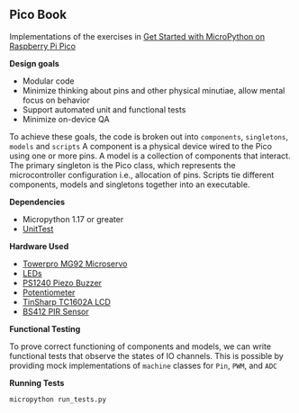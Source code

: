 ## Pico Book ##

Implementations of the exercises in [Get Started with MicroPython on Raspberry Pi Pico](https://www.adafruit.com/product/4898)

**Design goals**

* Modular code
* Minimize thinking about pins and other physical minutiae, allow mental focus on behavior
* Support automated unit and functional tests
* Minimize on-device QA

To achieve these goals, the code is broken out into `components`, `singletons`, `models` and `scripts`
A component is a physical device wired to the Pico using one or more pins. A model is a collection of components that interact. 
The primary singleton is the Pico class, which represents the microcontroller configuration i.e., allocation of pins. 
Scripts tie different components, models and singletons together into an executable.

**Dependencies**

* Micropython 1.17 or greater
* [UnitTest](https://pypi.org/project/micropython-unittest/)

**Hardware Used**

* [Towerpro MG92 Microservo](https://www.adafruit.com/product/2307)
* [LEDs](https://www.adafruit.com/product/4203)
* [PS1240 Piezo Buzzer](https://www.adafruit.com/product/160)
* [Potentiometer](https://www.adafruit.com/product/4133)
* [TinSharp TC1602A LCD](https://www.adafruit.com/product/181)
* [BS412 PIR Sensor](https://www.adafruit.com/product/4666)

**Functional Testing**

To prove correct functioning of components and models, we can write functional tests that
observe the states of IO channels. This is possible by providing mock implementations
of `machine` classes for `Pin`, `PWM`, and `ADC`

**Running Tests**

`micropython run_tests.py`